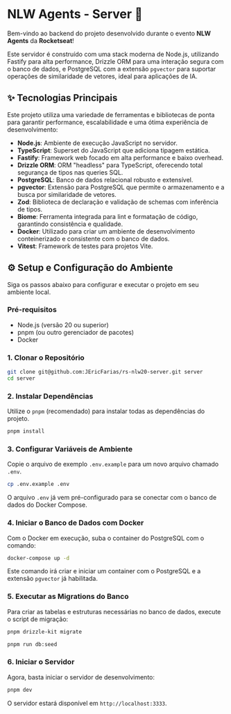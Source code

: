 # NLW Agents - Server 🚀

Bem-vindo ao backend do projeto desenvolvido durante o evento **NLW Agents** da **Rocketseat**!

Este servidor é construído com uma stack moderna de Node.js, utilizando Fastify para alta performance, Drizzle ORM para uma interação segura com o banco de dados, e PostgreSQL com a extensão `pgvector` para suportar operações de similaridade de vetores, ideal para aplicações de IA.

## ✨ Tecnologias Principais

Este projeto utiliza uma variedade de ferramentas e bibliotecas de ponta para garantir performance, escalabilidade e uma ótima experiência de desenvolvimento:

- **Node.js**: Ambiente de execução JavaScript no servidor.
- **TypeScript**: Superset do JavaScript que adiciona tipagem estática.
- **Fastify**: Framework web focado em alta performance e baixo overhead.
- **Drizzle ORM**: ORM "headless" para TypeScript, oferecendo total segurança de tipos nas queries SQL.
- **PostgreSQL**: Banco de dados relacional robusto e extensível.
- **pgvector**: Extensão para PostgreSQL que permite o armazenamento e a busca por similaridade de vetores.
- **Zod**: Biblioteca de declaração e validação de schemas com inferência de tipos.
- **Biome**: Ferramenta integrada para lint e formatação de código, garantindo consistência e qualidade.
- **Docker**: Utilizado para criar um ambiente de desenvolvimento conteinerizado e consistente com o banco de dados.
- **Vitest**: Framework de testes para projetos Vite.

## ⚙️ Setup e Configuração do Ambiente

Siga os passos abaixo para configurar e executar o projeto em seu ambiente local.

### Pré-requisitos

- Node.js (versão 20 ou superior)
- pnpm (ou outro gerenciador de pacotes)
- Docker

### 1. Clonar o Repositório

```bash
git clone git@github.com:JEricFarias/rs-nlw20-server.git server
cd server
```

### 2. Instalar Dependências

Utilize o `pnpm` (recomendado) para instalar todas as dependências do projeto.

```bash
pnpm install
```

### 3. Configurar Variáveis de Ambiente

Copie o arquivo de exemplo `.env.example` para um novo arquivo chamado `.env`.

```bash
cp .env.example .env
```

O arquivo `.env` já vem pré-configurado para se conectar com o banco de dados do Docker Compose.

### 4. Iniciar o Banco de Dados com Docker

Com o Docker em execução, suba o container do PostgreSQL com o comando:

```bash
docker-compose up -d
```

Este comando irá criar e iniciar um container com o PostgreSQL e a extensão `pgvector` já habilitada.

### 5. Executar as Migrations do Banco

Para criar as tabelas e estruturas necessárias no banco de dados, execute o script de migração:

```bash
pnpm drizzle-kit migrate
```

```bash
pnpm run db:seed
```

### 6. Iniciar o Servidor

Agora, basta iniciar o servidor de desenvolvimento:

```bash
pnpm dev
```

O servidor estará disponível em `http://localhost:3333`.
